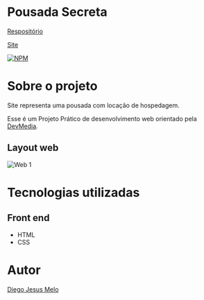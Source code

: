 # Pousada Secreta
[Respositório](https://github.com/diego105xz/pousada)

[Site](https://github.com/diego105xz/pousada)

[![NPM](https://img.shields.io/npm/l/react)](https://github.com/diego105xz/Projeto_Blog/blob/main/LICENSE) 

# Sobre o projeto

Site representa uma pousada com locação de hospedagem.

Esse é um Projeto Prático de desenvolvimento web orientado pela [DevMedia](https://www.devmedia.com.br/).

## Layout web
![Web 1](https://github.com/diego105xz/RepositorioImg/blob/main/pousada-secreta.png)

# Tecnologias utilizadas
## Front end
- HTML
- CSS

# Autor

[Diego Jesus Melo](https://www.linkedin.com/in/diego-melo-1863971b2/)
